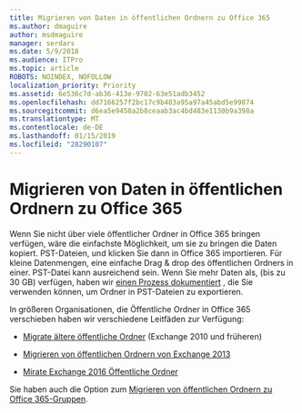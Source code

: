 ```yaml
---
title: Migrieren von Daten in öffentlichen Ordnern zu Office 365
ms.author: dmaguire
author: msdmaguire
manager: serdars
ms.date: 5/9/2018
ms.audience: ITPro
ms.topic: article
ROBOTS: NOINDEX, NOFOLLOW
localization_priority: Priority
ms.assetid: 6e536c7d-ab36-413e-9702-63e51adb3452
ms.openlocfilehash: dd7166257f2bc17c9b483a95a97a45abd5e99874
ms.sourcegitcommit: d6ea5e9458a2b8ceaab3ac4bd483e1130b9a398a
ms.translationtype: MT
ms.contentlocale: de-DE
ms.lasthandoff: 01/15/2019
ms.locfileid: "28290107"
---
```

# <a name="migrate-public-folder-data-to-office-365"></a>Migrieren von Daten in öffentlichen Ordnern zu Office 365

Wenn Sie nicht über viele öffentlicher Ordner in Office 365 bringen verfügen, wäre die einfachste Möglichkeit, um sie zu bringen die Daten kopiert. PST-Dateien, und klicken Sie dann in Office 365 importieren. Für kleine Datenmengen, eine einfache Drag & drop des öffentlichen Ordners in einer. PST-Datei kann ausreichend sein. Wenn Sie mehr Daten als, (bis zu 30 GB) verfügen, haben wir [einen Prozess dokumentiert](https://technet.microsoft.com/library/dn874017%28v=exchg.150%29.aspx) , die Sie verwenden können, um Ordner in PST-Dateien zu exportieren. 
  
In größeren Organisationen, die Öffentliche Ordner in Office 365 verschieben haben wir verschiedene Leitfäden zur Verfügung:
  
- [Migrate ältere öffentliche Ordner](https://technet.microsoft.com/en-us/library/dn874017%28v=exchg.150%29.aspx) (Exchange 2010 und früheren) 
    
- [Migrieren von öffentlichen Ordnern von Exchange 2013](https://technet.microsoft.com/library/mt798260%28v=exchg.150%29.aspx)
    
- [Mirate Exchange 2016 Öffentliche Ordner](https://technet.microsoft.com/library/mt798260%28v=exchg.160%29.aspx)
    
Sie haben auch die Option zum [Migrieren von öffentlichen Ordnern zu Office 365-Gruppen](https://technet.microsoft.com/library/mt843872%28v=exchg.150%29.aspx).
  

